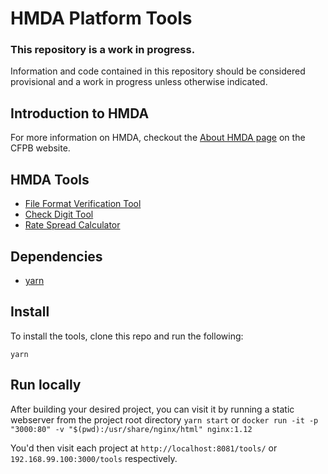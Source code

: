 # HMDA Platform Tools

### This repository is a work in progress.

Information and code contained in this repository should be considered provisional and a work in progress unless otherwise indicated.

## Introduction to HMDA

For more information on HMDA, checkout the [About HMDA page](http://www.consumerfinance.gov/data-research/hmda/learn-more) on the CFPB website.

## HMDA Tools

- [File Format Verification Tool](file-format-verification/README.md)
- [Check Digit Tool](check-digit/README.md)
- [Rate Spread Calculator](rate-spread/README.md)

## Dependencies
 - [yarn](https://yarnpkg.com)

## Install
To install the tools, clone this repo and run the following:
```
yarn
```

## Run locally
After building your desired project, you can visit it by running a static webserver from the project root directory
`yarn start`
or
`docker run -it -p "3000:80" -v "$(pwd):/usr/share/nginx/html" nginx:1.12`

You'd then visit each project at `http://localhost:8081/tools/` or `192.168.99.100:3000/tools` respectively.
